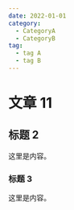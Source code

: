 ```yaml
---
date: 2022-01-01
category:
  - CategoryA
  - CategoryB
tag:
  - tag A
  - tag B
---
```


# 文章 11

## 标题 2

这里是内容。

### 标题 3

这里是内容。
